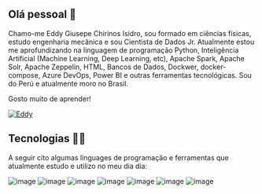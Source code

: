 ## Olá pessoal 👋

Chamo-me Eddy Giusepe Chirinos Isidro, sou formado em ciências físicas, estudo engenharia mecânica e sou Cientista de Dados Jr. Atualmente estou me aprofundizando na linguagem de programação Python, Inteligência Artificial (Machine Learning, Deep Learning, etc), Apache Spark, Apache Solr, Apache Zeppelin, HTML, Bancos de Dados, Dockwer, docker-compose, Azure DevOps, Power BI e outras ferramentas tecnológicas. Sou do Perú e atualmente moro no Brasil.

Gosto muito de aprender!

[![Eddy](https://user-images.githubusercontent.com/69597971/133535417-bc5020dd-7040-4a87-8a77-7dca95cd4539.png)](https://www.linkedin.com/in/eddy-giusepe-chirinos-isidro-85a43a42/)


## Tecnologias 🧑‍💻

A seguir cito algumas linguages de programação e ferramentas que atualmente estudo e utilizo no meu dia dia:

![image](https://user-images.githubusercontent.com/69597971/133537307-25a5250c-436d-40e6-b005-5032a6c7c6ef.png)
![image](https://user-images.githubusercontent.com/69597971/133537399-9fdefce0-b5ff-4075-9fdc-c1c46d3d8107.png)
![image](https://user-images.githubusercontent.com/69597971/133537584-a01d6e56-cd01-4918-8000-c574a5533174.png)
![image](https://user-images.githubusercontent.com/69597971/133537425-67283b6d-d9c4-4e8c-a554-b1e52c1f8dc1.png)
![image](https://user-images.githubusercontent.com/69597971/133537501-7363691c-d14b-4cc9-a632-6c5fa03cdfb4.png)
![image](https://user-images.githubusercontent.com/69597971/133537730-59350b46-e4ff-4068-9e42-f583707e5609.png)
![image](https://user-images.githubusercontent.com/69597971/133537949-3a5047c2-cebd-473e-ae68-e84a2d6d4a3a.png)


